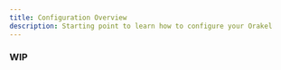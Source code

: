 ```yaml
---
title: Configuration Overview
description: Starting point to learn how to configure your Orakel
---
```


### WIP
